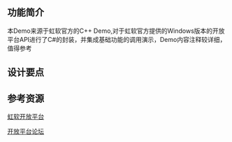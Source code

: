 
## 功能简介

本Demo来源于虹软官方的C++ Demo,对于虹软官方提供的Windows版本的开放平台API进行了C#的封装，并集成基础功能的调用演示，Demo内容注释较详细，值得参考

## 设计要点

## 参考资源
[虹软开放平台](http://ai.arcsoft.com.cn)

[开放平台论坛](https://ai.arcsoft.com.cn/bbs/portal.php)
